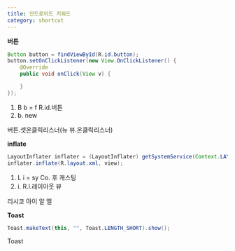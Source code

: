 ```yaml
---
title: 안드로이드 키워드
category: shortcut
---
```


**버튼**

```java
Button button = findViewById(R.id.button);
button.setOnClickListener(new View.OnClickListener() {
    @Override
    public void onClick(View v) {

    }
});
```

1. B b = f R.id.버튼
2. b. new

버튼.셋온클릭리스너(뉴 뷰.온클릭리스너)

**inflate**

```java
LayoutInflater inflater = (LayoutInflater) getSystemService(Context.LAYOUT_INFLATER_SERVICE);
inflater.inflate(R.layout.xml, view);
```

1. L i = sy Co. 후 캐스팅
2. i. R.l.레이아웃 뷰

리시코 아이 알 엘

**Toast**

```java
Toast.makeText(this, "", Toast.LENGTH_SHORT).show();
```

Toast

